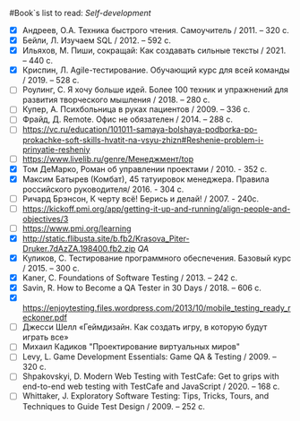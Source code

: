 #Book`s list to read:
_Self-development_
* [x] Андреев, О.А. Техника быстрого чтения. Самоучитель / 2011. – 320 с.
* [x] Бейли, Л. Изучаем SQL / 2012. – 592 с.
* [x] Ильяхов, М. Пиши, сокращай: Как создавать сильные тексты / 2021. – 440 с.
* [x] Криспин, Л. Agile-тестирование. Обучающий курс для всей команды / 2019. – 528 с.
* [ ] Роулинг, С. Я хочу больше идей. Более 100 техник и упражнений для развития творческого мышления / 2018. – 280 с.
* [ ] Купер, А. Психбольница в руках пациентов / 2009. – 336 с.
* [ ] Фрайд, Д. Remote. Офис не обязателен / 2014. – 288 с.
* [ ] https://vc.ru/education/101011-samaya-bolshaya-podborka-po-prokachke-soft-skills-hvatit-na-vsyu-zhizn#Reshenie-problem-i-prinyatie-resheniy
* [ ] https://www.livelib.ru/genre/Менеджмент/top
* [x] Том ДеМарко, Роман об управлении проектами / 2010. - 352 c.
* [x] Максим Батырев (Комбат), 45 татуировок менеджера. Правила российского руководителя/ 2016. - 304 c.
* [ ] Ричард Брэнсон, К черту всё! Берись и делай! / 2007. - 240c.
* [ ] https://kickoff.pmi.org/app/getting-it-up-and-running/align-people-and-objectives/3
* [ ] https://www.pmi.org/learning
* [x] http://static.flibusta.site/b.fb2/Krasova_Piter-Druker.7dAzZA.198400.fb2.zip
_QA_
* [x] Куликов, С. Тестирование программного обеспечения. Базовый курс / 2015. – 300 с.
* [x] Kaner, C. Foundations of Software Testing / 2013. – 242 с.
* [x] Savin, R. How to Become a QA Tester in 30 Days / 2018. – 606 с.
* [x] https://enjoytesting.files.wordpress.com/2013/10/mobile_testing_ready_reckoner.pdf
* [ ] Джесси Шелл «Геймдизайн. Как создать игру, в которую будут играть все»
* [ ] Михаил Кадиков "Проектирование виртуальных миров"
* [ ] Levy, L. Game Development Essentials: Game QA & Testing / 2009. – 320 с.
* [ ] Shpakovskyi, D. Modern Web Testing with TestCafe: Get to grips with end-to-end web testing with TestCafe and JavaScript / 2020. – 168 с.
* [ ] Whittaker, J. Exploratory Software Testing: Tips, Tricks, Tours, and Techniques to Guide Test Design / 2009. – 252 с.
